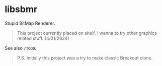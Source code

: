 # libsbmr

Stupid BitMap Renderer.  

> This project currently placed on shelf. I wanna to try other graphics related
  stuff. (4/21/2024)

See also `/TODO`.

> P.S. Initially this project was a try to make classic Breakout clone.